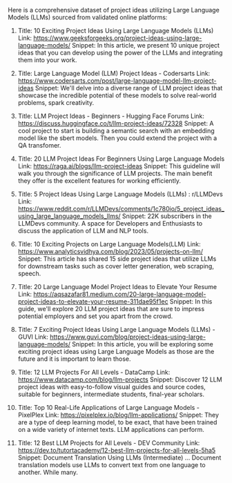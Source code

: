 Here is a comprehensive dataset of project ideas utilizing Large Language Models (LLMs) sourced from validated online platforms:

1. Title: 10 Exciting Project Ideas Using Large Language Models (LLMs)
Link: https://www.geeksforgeeks.org/project-ideas-using-large-language-models/
Snippet: In this article, we present 10 unique project ideas that you can develop using the power of the LLMs and integrating them into your work.

2. Title: Large Language Model (LLM) Project Ideas - Codersarts
Link: https://www.codersarts.com/post/large-language-model-llm-project-ideas
Snippet: We'll delve into a diverse range of LLM project ideas that showcase the incredible potential of these models to solve real-world problems, spark creativity.

3. Title: LLM Project Ideas - Beginners - Hugging Face Forums
Link: https://discuss.huggingface.co/t/llm-project-ideas/72328
Snippet: A cool project to start is building a semantic search with an embedding model like the sbert models. Then you could extend the project with a QA transfomer.

4. Title: 20 LLM Project Ideas For Beginners Using Large Language Models
Link: https://raga.ai/blogs/llm-project-ideas
Snippet: This guideline will walk you through the significance of LLM projects. The main benefit they offer is the excellent features for working efficiently.

5. Title: 5 Project Ideas Using Large Language Models (LLMs) : r/LLMDevs
Link: https://www.reddit.com/r/LLMDevs/comments/1c780io/5_project_ideas_using_large_language_models_llms/
Snippet: 22K subscribers in the LLMDevs community. A space for Developers and Enthusiasts to discuss the application of LLM and NLP tools.

6. Title: 10 Exciting Projects on Large Language Models(LLM)
Link: https://www.analyticsvidhya.com/blog/2023/05/projects-on-llm/
Snippet: This article has shared 15 side project ideas that utilize LLMs for downstream tasks such as cover letter generation, web scraping, speech.

7. Title: 20 Large Language Model Project Ideas to Elevate Your Resume
Link: https://aqsazafar81.medium.com/20-large-language-model-project-ideas-to-elevate-your-resume-311dae95f1ec
Snippet: In this guide, we'll explore 20 LLM project ideas that are sure to impress potential employers and set you apart from the crowd.

8. Title: 7 Exciting Project Ideas Using Large Language Models (LLMs) - GUVI
Link: https://www.guvi.com/blog/project-ideas-using-large-language-models/
Snippet: In this article, you will be exploring some exciting project ideas using Large Language Models as those are the future and it is important to learn those.

9. Title: 12 LLM Projects For All Levels - DataCamp
Link: https://www.datacamp.com/blog/llm-projects
Snippet: Discover 12 LLM project ideas with easy-to-follow visual guides and source codes, suitable for beginners, intermediate students, final-year scholars.

10. Title: Top 10 Real-Life Applications of Large Language Models - PixelPlex
Link: https://pixelplex.io/blog/llm-applications/
Snippet: They are a type of deep learning model, to be exact, that have been trained on a wide variety of internet texts. LLM applications can perform.

11. Title: 12 Best LLM Projects for All Levels - DEV Community
Link: https://dev.to/tutortacademy/12-best-llm-projects-for-all-levels-5ha5
Snippet: Document Translation Using LLMs (Intermediate) ... Document translation models use LLMs to convert text from one language to another. While many.
